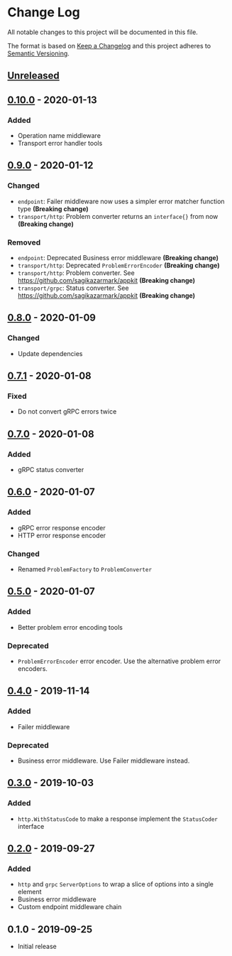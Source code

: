 # Change Log


All notable changes to this project will be documented in this file.

The format is based on [Keep a Changelog](http://keepachangelog.com/en/1.0.0/)
and this project adheres to [Semantic Versioning](http://semver.org/spec/v2.0.0.html).


## [Unreleased]


## [0.10.0] - 2020-01-13

### Added

- Operation name middleware
- Transport error handler tools


## [0.9.0] - 2020-01-12

### Changed

- `endpoint`: Failer middleware now uses a simpler error matcher function type **(Breaking change)**
- `transport/http`: Problem converter returns an `interface{}` from now **(Breaking change)**

### Removed

- `endpoint`: Deprecated Business error middleware **(Breaking change)**
- `transport/http`: Deprecated `ProblemErrorEncoder` **(Breaking change)**
- `transport/http`: Problem converter. See https://github.com/sagikazarmark/appkit **(Breaking change)**
- `transport/grpc`: Status converter. See https://github.com/sagikazarmark/appkit **(Breaking change)**


## [0.8.0] - 2020-01-09

### Changed

- Update dependencies


## [0.7.1] - 2020-01-08

### Fixed

- Do not convert gRPC errors twice


## [0.7.0] - 2020-01-08

### Added

- gRPC status converter


## [0.6.0] - 2020-01-07

### Added

- gRPC error response encoder
- HTTP error response encoder

### Changed

- Renamed `ProblemFactory` to `ProblemConverter`


## [0.5.0] - 2020-01-07

### Added

- Better problem error encoding tools

### Deprecated

- `ProblemErrorEncoder` error encoder. Use the alternative problem error encoders.


## [0.4.0] - 2019-11-14

### Added

- Failer middleware

### Deprecated

- Business error middleware. Use Failer middleware instead.


## [0.3.0] - 2019-10-03

### Added

- `http.WithStatusCode` to make a response implement the `StatusCoder` interface


## [0.2.0] - 2019-09-27

### Added

- `http` and `grpc` `ServerOptions` to wrap a slice of options into a single element
- Business error middleware
- Custom endpoint middleware chain


## 0.1.0 - 2019-09-25

- Initial release


[Unreleased]: https://github.com/sagikazarmark/kitx/compare/v0.10.0...HEAD
[0.10.0]: https://github.com/sagikazarmark/kitx/compare/v0.9.0...v0.10.0
[0.9.0]: https://github.com/sagikazarmark/kitx/compare/v0.8.0...v0.9.0
[0.8.0]: https://github.com/sagikazarmark/kitx/compare/v0.7.1...v0.8.0
[0.7.1]: https://github.com/sagikazarmark/kitx/compare/v0.7.0...v0.7.1
[0.7.0]: https://github.com/sagikazarmark/kitx/compare/v0.6.0...v0.7.0
[0.6.0]: https://github.com/sagikazarmark/kitx/compare/v0.5.0...v0.6.0
[0.5.0]: https://github.com/sagikazarmark/kitx/compare/v0.4.0...v0.5.0
[0.4.0]: https://github.com/sagikazarmark/kitx/compare/v0.3.0...v0.4.0
[0.3.0]: https://github.com/sagikazarmark/kitx/compare/v0.2.0...v0.3.0
[0.2.0]: https://github.com/sagikazarmark/kitx/compare/v0.1.0...v0.2.0
